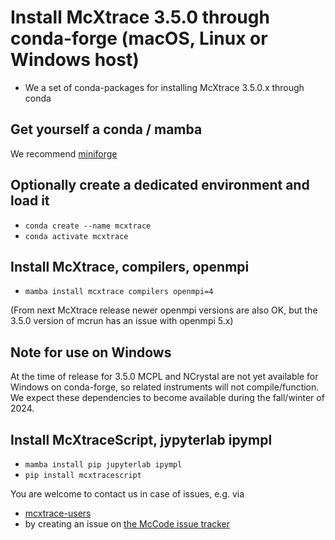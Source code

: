 # Install McXtrace 3.5.0 through conda-forge (macOS, Linux or Windows host)

* We a set of conda-packages for installing McXtrace 3.5.0.x through conda

## Get yourself a conda / mamba
We recommend [miniforge](https://github.com/conda-forge/miniforge)

## Optionally create a dedicated environment and load it
* ```conda create --name mcxtrace ```
* ```conda activate mcxtrace```

## Install McXtrace, compilers, openmpi
* ```mamba install mcxtrace compilers openmpi=4```
  
(From next McXtrace release newer openmpi versions are also OK, but the 3.5.0 version of mcrun has an issue with openmpi 5.x)

## Note for use on Windows
At the time of release for 3.5.0 MCPL and NCrystal are not yet available for Windows on conda-forge, so related instruments will not compile/function.
We expect these dependencies to become available during the fall/winter of 2024.

## Install McXtraceScript, jypyterlab ipympl
* ```mamba install pip jupyterlab ipympl```
* ```pip install mcxtracescript```

You are welcome to contact us in case of issues, e.g. via
*   [mcxtrace-users](mailto:mcxtrace-users@mcxtrace.org)
* by creating an issue on [the McCode issue tracker](https://github.com/McXtraceMcXtrace/McCode/issues)
